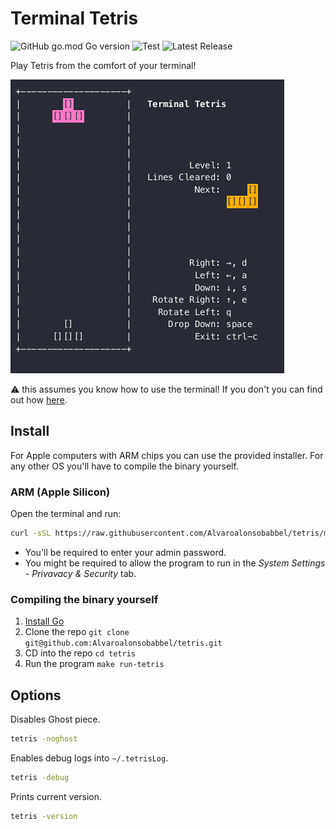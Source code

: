 # Terminal Tetris

![GitHub go.mod Go version](https://img.shields.io/github/go-mod/go-version/Alvaroalonsobabbel/tetris) ![Test](https://github.com/Alvaroalonsobabbel/tetris/actions/workflows/test.yml/badge.svg) ![Latest Release](https://img.shields.io/github/v/release/Alvaroalonsobabbel/tetris?color=blue&label=Latest%20Release)

Play Tetris from the comfort of your terminal!

![example](./doc/example.gif)

⚠️ this assumes you know how to use the terminal! If you don't you can find out how [here](https://www.google.com/search?q=how+to+use+the+terminal).

## Install

For Apple computers with ARM chips you can use the provided installer. For any other OS you'll have to compile the binary yourself.

### ARM (Apple Silicon)

Open the terminal and run:

```bash
curl -sSL https://raw.githubusercontent.com/Alvaroalonsobabbel/tetris/main/bin/install.sh | bash
```

- You'll be required to enter your admin password.
- You might be required to allow the program to run in the _System Settings - Privavacy & Security_ tab.

### Compiling the binary yourself

1. [Install Go](https://go.dev/doc/install)
2. Clone the repo `git clone git@github.com:Alvaroalonsobabbel/tetris.git`
3. CD into the repo `cd tetris`
4. Run the program `make run-tetris`

## Options

Disables Ghost piece.

```bash
tetris -noghost
```

Enables debug logs into `~/.tetrisLog`.

```bash
tetris -debug
```

Prints current version.

```bash
tetris -version
```
